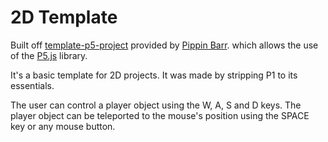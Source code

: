 # 2D Template

Built off [template-p5-project](https://github.com/pippinbarr/cart253/tree/master/templates/template-p5-project) provided by [Pippin Barr](https://github.com/pippinbarr). which allows the use of the [P5.js](https://p5js.org/) library.

It's a basic template for 2D projects. It was made by stripping P1 to its essentials.

The user can control a player object using the W, A, S and D keys.
The player object can be teleported to the mouse's position using the SPACE key or any mouse button.
